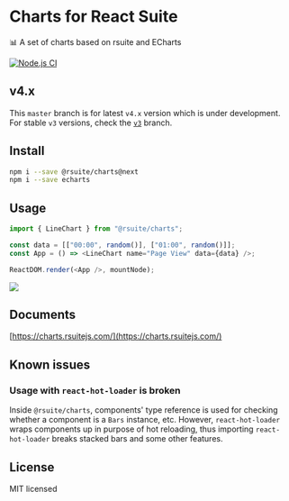 # Charts for React Suite

:bar_chart: A set of charts based on rsuite and ECharts

[![Node.js CI](https://github.com/rsuite/charts/actions/workflows/node.js.yml/badge.svg)](https://github.com/rsuite/charts/actions/workflows/node.js.yml)

## v4.x
This `master` branch is for latest `v4.x` version which is under development. For stable `v3` versions, check the [`v3`](https://github.com/rsuite/charts/tree/v3) branch.

## Install

```bash
npm i --save @rsuite/charts@next
npm i --save echarts
```

## Usage

```js
import { LineChart } from "@rsuite/charts";

const data = [["00:00", random()], ["01:00", random()]];
const App = () => <LineChart name="Page View" data={data} />;

ReactDOM.render(<App />, mountNode);
```

![](https://user-images.githubusercontent.com/1203827/53936390-93543000-40e4-11e9-9892-98cadb183fc6.png)


## Documents

[https://charts.rsuitejs.com/](https://charts.rsuitejs.com/)

## Known issues

### Usage with `react-hot-loader` is broken

Inside `@rsuite/charts`, components' type reference is used for checking whether a component is a `Bars` instance, etc.
However, `react-hot-loader` wraps components up in purpose of hot reloading, thus importing `react-hot-loader` breaks stacked bars and some other features.

## License

MIT licensed
